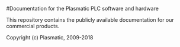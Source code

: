 #Documentation for the Plasmatic PLC software and hardware

This repository contains the publicly available documentation for our commercial products.

Copyright (c) Plasmatic, 2009-2018